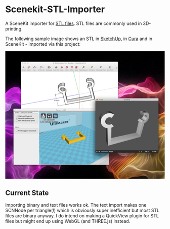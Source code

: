 # Scenekit-STL-Importer

A SceneKit importer for [STL files][1]. STL files are commonly used in 3D-printing.

[1]: http://en.wikipedia.org/wiki/STL_(file_format)

The following sample image shows an STL in [SketchUp][2], in [Cura][3] and in SceneKit - imported via this project:

![Sample](Samples/SampleImage.png "Sample")

[2]: http://www.sketchup.com
[3]: http://wiki.ultimaker.com/Cura

## Current State

Importing binary and text files works ok. The text import makes one SCNNode per triangle(!) which is obviously super inefficient but most STL files are binary anyway. I do intend on making a QuickView plugin for STL files but might end up using WebGL (and THREE.js) instead.
